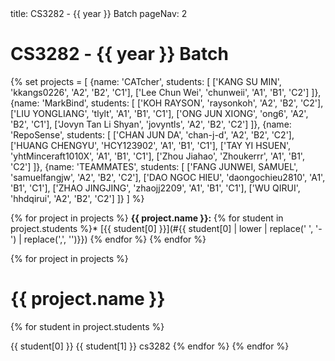 <frontmatter>
title: CS3282 - {{ year }} Batch
pageNav: 2
</frontmatter>

# CS3282 - {{ year }} Batch

{% set projects = [
    {name: 'CATcher', students: [
        ['KANG SU MIN', 'kkangs0226', 'A2', 'B2', 'C1'],
        ['Lee Chun Wei', 'chunweii', 'A1', 'B1', 'C2']
    ]},
    {name: 'MarkBind', students: [
        ['KOH RAYSON', 'raysonkoh', 'A2', 'B2', 'C2'],
        ['LIU YONGLIANG', 'tlylt', 'A1', 'B1', 'C1'],
        ['ONG JUN XIONG', 'ong6', 'A2', 'B2', 'C1'],
        ['Jovyn Tan Li Shyan', 'jovyntls', 'A2', 'B2', 'C2']
    ]},
    {name: 'RepoSense', students: [
        ['CHAN JUN DA', 'chan-j-d', 'A2', 'B2', 'C2'],
        ['HUANG CHENGYU', 'HCY123902', 'A1', 'B1', 'C1'],
        ['TAY YI HSUEN', 'yhtMinceraft1010X', 'A1', 'B1', 'C1'],
        ['Zhou Jiahao', 'Zhoukerrr', 'A1', 'B1', 'C2']
    ]},
    {name: 'TEAMMATES', students: [
        ['FANG JUNWEI, SAMUEL', 'samuelfangjw', 'A2', 'B2', 'C2'],
        ['DAO NGOC HIEU', 'daongochieu2810', 'A1', 'B1', 'C1'],
        ['ZHAO JINGJING', 'zhaojj2209', 'A1', 'B1', 'C1'],
        ['WU QIRUI', 'hhdqirui', 'A2', 'B2', 'C2']
    ]}
] %}

{% for project in projects %}
**{{ project.name }}:**
{% for student in project.students %}* [{{ student[0] }}](#{{ student[0] | lower | replace(' ', '-') | replace(',', '')}})
{% endfor %}
{% endfor %}

{% for project in projects %}
# {{ project.name }}
  {% for student in project.students %}

<include src="students/{{ student[1] }}/studentInfo.md" boilerplate >
  <span id="name">{{ student[0] }}</span>
  <span id="folder">{{ student[1] }}</span>
  <span id="mod">cs3282</span>
</include>
  {% endfor %}
{% endfor %}
